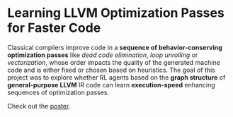# Learning LLVM Optimization Passes for Faster Code

Classical compilers improve code in a **sequence of behavior-conserving optimization passes** like *dead code elimination*, *loop unrolling* or *vectorization*, whose order impacts the quality of the generated machine code and is either fixed or chosen based on heuristics. The goal of this project was to explore whether RL agents based on the **graph structure** of **general-purpose LLVM** IR code can learn **execution-speed** enhancing sequences of optimization passes.

Check out the [poster](https://github.com/retolucamerz/learning-optimization-passes/blob/main/poster.pdf).